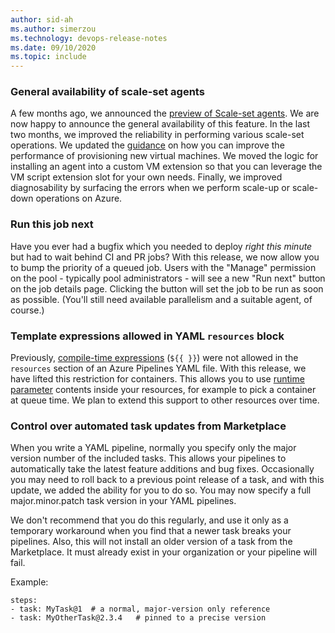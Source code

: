 ```yaml
---
author: sid-ah
ms.author: simerzou
ms.technology: devops-release-notes
ms.date: 09/10/2020
ms.topic: include
---
```


### General availability of scale-set agents

A few months ago, we announced the [preview of Scale-set agents](../../sprint-170-update.md#preview-of-scale-set-agents). We are now happy to announce the general availability of this feature. In the last two months, we improved the reliability in performing various scale-set operations. We updated the [guidance](/azure/devops/pipelines/agents/scale-set-agents) on how you can improve the performance of provisioning new virtual machines. We moved the logic for installing an agent into a custom VM extension so that you can leverage the VM script extension slot for your own needs. Finally, we improved diagnosability by surfacing the errors when we perform scale-up or scale-down operations on Azure.


### Run this job next

Have you ever had a bugfix which you needed to deploy _right this minute_ but had to wait behind CI and PR jobs? With this release, we now allow you to bump the priority of a queued job. Users with the "Manage" permission on the pool - typically pool administrators - will see a new "Run next" button on the job details page. Clicking the button will set the job to be run as soon as possible. (You'll still need available parallelism and a suitable agent, of course.)


### Template expressions allowed in YAML `resources` block

Previously, <a href="/azure/devops/pipelines/process/expressions">compile-time expressions</a> (`${{ }}`) were not allowed in the `resources` section of an Azure Pipelines YAML file. With this release, we have lifted this restriction for containers. This allows you to use <a href="/azure/devops/pipelines/process/runtime-parameters">runtime parameter</a> contents inside your resources, for example to pick a container at queue time. We plan to extend this support to other resources over time.


### Control over automated task updates from Marketplace

When you write a YAML pipeline, normally you specify only the major version number of the included tasks. This allows your pipelines to automatically take the latest feature additions and bug fixes. Occasionally you may need to roll back to a previous point release of a task, and with this update, we added the ability for you to do so. You may now specify a full major.minor.patch task version in your YAML pipelines.

We don't recommend that you do this regularly, and use it only as a temporary workaround when you find that a newer task breaks your pipelines. Also, this will not install an older version of a task from the Marketplace. It must already exist in your organization or your pipeline will fail.

Example:

```
steps:
- task: MyTask@1  # a normal, major-version only reference
- task: MyOtherTask@2.3.4   # pinned to a precise version
```